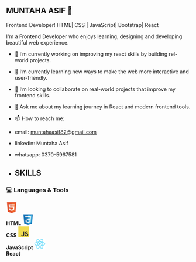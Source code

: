 ## MUNTAHA ASIF 👋
Frontend Developer!
HTML| CSS | JavaScript| Bootstrap| React

I'm a Frontend Developer who enjoys learning, designing and developing beautiful web experience.



- 🔭 I’m currently working on improving my react skills by building rel-world projects.
- 🌱 I’m currently learning new ways to make the web more interactive and user-friendly.
- 👯 I’m looking to collaborate on real-world projects that improve my frontend skills.
- 💬 Ask me about my learning journey in React and modern frontend tools.
- 📫 How to reach me:
-  email: muntahaasif82@gmail.com
-  linkedin: Muntaha Asif
-  whatsapp: 0370-5967581

-  ## SKILLS
<h3>💻 Languages & Tools</h3>


  <tr>
    <td>
      <img src="https://raw.githubusercontent.com/devicons/devicon/master/icons/html5/html5-original.svg" width="30" height="30"/><br>
      <b>HTML</b>
    </td>
  </tr>
  <tr>
    <td>
      <img src="https://raw.githubusercontent.com/devicons/devicon/master/icons/css3/css3-original.svg" width="30" height="30"/><br>
      <b>CSS</b>
    </td>
  </tr>
  <tr>
    <td>
      <img src="https://raw.githubusercontent.com/devicons/devicon/master/icons/javascript/javascript-original.svg" width="30" height="30"/><br>
      <b>JavaScript</b>
    </td>
  </tr>
  <tr>
    <td>
      <img src="https://raw.githubusercontent.com/devicons/devicon/master/icons/react/react-original.svg" width="30" height="30"/><br>
      <b>React</b>
    </td>
  </tr>






